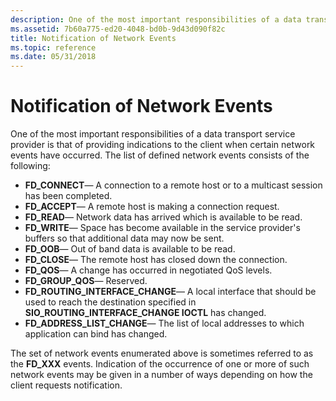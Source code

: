 ```yaml
---
description: One of the most important responsibilities of a data transport service provider is that of providing indications to the client when certain network events have occurred.
ms.assetid: 7b60a775-ed20-4048-bd0b-9d43d090f82c
title: Notification of Network Events
ms.topic: reference
ms.date: 05/31/2018
---
```


# Notification of Network Events

One of the most important responsibilities of a data transport service provider is that of providing indications to the client when certain network events have occurred. The list of defined network events consists of the following:

-   **FD\_CONNECT**— A connection to a remote host or to a multicast session has been completed.
-   **FD\_ACCEPT**— A remote host is making a connection request.
-   **FD\_READ**— Network data has arrived which is available to be read.
-   **FD\_WRITE**— Space has become available in the service provider's buffers so that additional data may now be sent.
-   **FD\_OOB**— Out of band data is available to be read.
-   **FD\_CLOSE**— The remote host has closed down the connection.
-   **FD\_QOS**— A change has occurred in negotiated QoS levels.
-   **FD\_GROUP\_QOS**— Reserved.
-   **FD\_ROUTING\_INTERFACE\_CHANGE**— A local interface that should be used to reach the destination specified in **SIO\_ROUTING\_INTERFACE\_CHANGE IOCTL** has changed.
-   **FD\_ADDRESS\_LIST\_CHANGE**— The list of local addresses to which application can bind has changed.

The set of network events enumerated above is sometimes referred to as the **FD\_XXX** events. Indication of the occurrence of one or more of such network events may be given in a number of ways depending on how the client requests notification.

 

 



